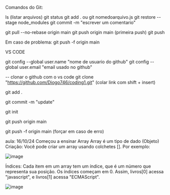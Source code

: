 Comandos do Git:

ls  (listar arquivos)
git status
git add .   ou git nomedoarquivo.js
git restore --stage node_modules
git commit -m "escrever um comentario"

git pull --no-rebase origin main
git push origin main  (primeira push)
git push

Em caso de problema:
git push -f origin main

VS CODE

git config --global user.name "nome de usuario do github"
git config --global user.email "email usado no github"

-- clonar o github com o vs code
git clone "https://github.com/Diogo746/coding1.git" (colar link com shift + insert)

git add .

git commit -m "update"

git init

git push origin main

git push -f origin main (forçar em caso de erro)

aula: 16/10/24
Começou a ensinar Array
Array é um tipo de dado (Objeto)
Criação: Você pode criar um array usando colchetes []. Por exemplo: 

![image](https://github.com/user-attachments/assets/d1cc911b-8a1f-47c2-b70e-2e9d542a22e1)

Índices: Cada item em um array tem um índice, que é um número que representa sua posição. Os índices começam em 0. Assim, livros[0] acessa "javascript", e livros[1] acessa "ECMAScript".

![image](https://github.com/user-attachments/assets/2728d210-c60a-4742-9617-c7ac287c504e)





